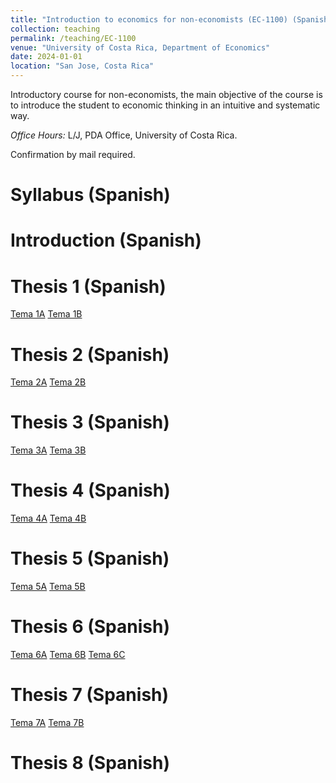 ```yaml
---
title: "Introduction to economics for non-economists (EC-1100) (Spanish)"
collection: teaching
permalink: /teaching/EC-1100
venue: "University of Costa Rica, Department of Economics"
date: 2024-01-01
location: "San Jose, Costa Rica"
---
```


Introductory course for non-economists, the main objective of the course is to introduce the student to economic thinking in an intuitive and systematic way.

*Office Hours:* L/J, PDA Office, University of Costa Rica. 

Confirmation by mail required. 

Syllabus (Spanish)
======

Introduction (Spanish)
======

Thesis 1 (Spanish)
======

[Tema 1A](https://drive.google.com/file/d/1c44zjo6aPJrnC7Yse47Xzkn4_PXwBudi/view?usp=sharing)
[Tema 1B](https://drive.google.com/file/d/1dbtHKcYGiQFMgRYYFdbbcrdOLUJ7032j/view?usp=sharing)

Thesis 2 (Spanish)
======

[Tema 2A](https://drive.google.com/file/d/1FqBQ9x3BnmmvQ5eye-OVOu_T4bx8z-sJ/view?usp=sharing)
[Tema 2B](https://drive.google.com/file/d/1uFr-zzED2niUycqVP_mZJ5O3MuBbsMhA/view?usp=sharing)

Thesis 3 (Spanish)
======

[Tema 3A](https://drive.google.com/file/d/1LUHDFjKwdZS75J2nhiUtWy03lbbEEF32/view?usp=sharing)
[Tema 3B](https://drive.google.com/file/d/1VjUkF13xFJEHDdS_lGZqPBD9L6sdnZeb/view?usp=sharing)



Thesis 4 (Spanish)
======

[Tema 4A](https://drive.google.com/file/d/19wiUT9ed3064cPdT7zpAK2w9hCPQA7Q3/view?usp=sharing)
[Tema 4B](https://drive.google.com/file/d/1rb056_ppyAFEkvuJS14ANJ1QIi9BF_Gv/view?usp=sharing)

Thesis 5 (Spanish)
======

[Tema 5A](https://drive.google.com/file/d/1uf8LyDuD7MEEIa4cU1a-7uDujsppFKaB/view?usp=sharing)
[Tema 5B](https://drive.google.com/file/d/1DlKEQCtiV-pGV_d03tJPXAcTI1axDRDS/view?usp=sharing)

Thesis 6 (Spanish)
======

[Tema 6A](https://drive.google.com/file/d/159b5ujYhkYokHya3XTgOboYOwm_kXU7p/view?usp=sharing)
[Tema 6B](https://drive.google.com/file/d/1KSNgWr67qqpMdaL__YgD77DH3d5V86ci/view?usp=sharing)
[Tema 6C](https://drive.google.com/file/d/12Fj6YmJHxRjRmPYlc0BFovkxX0D4xsFR/view?usp=sharing)

Thesis 7 (Spanish)
======

[Tema 7A](https://drive.google.com/file/d/1kg5HBuqNpmcxhzX3CpjkzmghoI9lqgju/view?usp=sharing)
[Tema 7B](https://drive.google.com/file/d/13XKRr_1twpE0u9SCrVrllU7UL6ZCu23h/view?usp=sharing)

Thesis 8 (Spanish)
======


